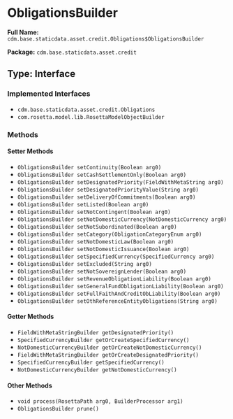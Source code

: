 # ObligationsBuilder

**Full Name:** `cdm.base.staticdata.asset.credit.Obligations$ObligationsBuilder`

**Package:** `cdm.base.staticdata.asset.credit`

## Type: Interface

### Implemented Interfaces

- `cdm.base.staticdata.asset.credit.Obligations`
- `com.rosetta.model.lib.RosettaModelObjectBuilder`

### Methods

#### Setter Methods

- `ObligationsBuilder setContinuity(Boolean arg0)`
- `ObligationsBuilder setCashSettlementOnly(Boolean arg0)`
- `ObligationsBuilder setDesignatedPriority(FieldWithMetaString arg0)`
- `ObligationsBuilder setDesignatedPriorityValue(String arg0)`
- `ObligationsBuilder setDeliveryOfCommitments(Boolean arg0)`
- `ObligationsBuilder setListed(Boolean arg0)`
- `ObligationsBuilder setNotContingent(Boolean arg0)`
- `ObligationsBuilder setNotDomesticCurrency(NotDomesticCurrency arg0)`
- `ObligationsBuilder setNotSubordinated(Boolean arg0)`
- `ObligationsBuilder setCategory(ObligationCategoryEnum arg0)`
- `ObligationsBuilder setNotDomesticLaw(Boolean arg0)`
- `ObligationsBuilder setNotDomesticIssuance(Boolean arg0)`
- `ObligationsBuilder setSpecifiedCurrency(SpecifiedCurrency arg0)`
- `ObligationsBuilder setExcluded(String arg0)`
- `ObligationsBuilder setNotSovereignLender(Boolean arg0)`
- `ObligationsBuilder setRevenueObligationLiability(Boolean arg0)`
- `ObligationsBuilder setGeneralFundObligationLiability(Boolean arg0)`
- `ObligationsBuilder setFullFaithAndCreditObLiability(Boolean arg0)`
- `ObligationsBuilder setOthReferenceEntityObligations(String arg0)`

#### Getter Methods

- `FieldWithMetaStringBuilder getDesignatedPriority()`
- `SpecifiedCurrencyBuilder getOrCreateSpecifiedCurrency()`
- `NotDomesticCurrencyBuilder getOrCreateNotDomesticCurrency()`
- `FieldWithMetaStringBuilder getOrCreateDesignatedPriority()`
- `SpecifiedCurrencyBuilder getSpecifiedCurrency()`
- `NotDomesticCurrencyBuilder getNotDomesticCurrency()`

#### Other Methods

- `void process(RosettaPath arg0, BuilderProcessor arg1)`
- `ObligationsBuilder prune()`

